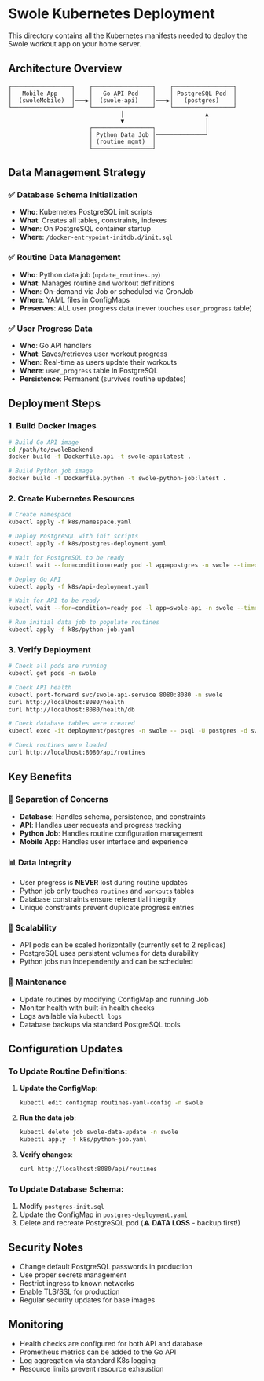 # Swole Kubernetes Deployment

This directory contains all the Kubernetes manifests needed to deploy the Swole workout app on your home server.

## Architecture Overview

```
┌─────────────────┐    ┌─────────────────┐    ┌─────────────────┐
│   Mobile App    │    │   Go API Pod    │    │ PostgreSQL Pod  │
│  (swoleMobile)  │───▶│  (swole-api)    │───▶│   (postgres)    │
└─────────────────┘    └─────────────────┘    └─────────────────┘
                                │                       ▲
                                ▼                       │
                       ┌─────────────────┐              │
                       │ Python Data Job │──────────────┘
                       │ (routine mgmt)  │
                       └─────────────────┘
```

## Data Management Strategy

### ✅ Database Schema Initialization
- **Who**: Kubernetes PostgreSQL init scripts
- **What**: Creates all tables, constraints, indexes
- **When**: On PostgreSQL container startup
- **Where**: `/docker-entrypoint-initdb.d/init.sql`

### ✅ Routine Data Management  
- **Who**: Python data job (`update_routines.py`)
- **What**: Manages routine and workout definitions
- **When**: On-demand via Job or scheduled via CronJob
- **Where**: YAML files in ConfigMaps
- **Preserves**: ALL user progress data (never touches `user_progress` table)

### ✅ User Progress Data
- **Who**: Go API handlers
- **What**: Saves/retrieves user workout progress
- **When**: Real-time as users update their workouts
- **Where**: `user_progress` table in PostgreSQL
- **Persistence**: Permanent (survives routine updates)

## Deployment Steps

### 1. Build Docker Images

```bash
# Build Go API image
cd /path/to/swoleBackend
docker build -f Dockerfile.api -t swole-api:latest .

# Build Python job image  
docker build -f Dockerfile.python -t swole-python-job:latest .
```

### 2. Create Kubernetes Resources

```bash
# Create namespace
kubectl apply -f k8s/namespace.yaml

# Deploy PostgreSQL with init scripts
kubectl apply -f k8s/postgres-deployment.yaml

# Wait for PostgreSQL to be ready
kubectl wait --for=condition=ready pod -l app=postgres -n swole --timeout=60s

# Deploy Go API
kubectl apply -f k8s/api-deployment.yaml

# Wait for API to be ready
kubectl wait --for=condition=ready pod -l app=swole-api -n swole --timeout=60s

# Run initial data job to populate routines
kubectl apply -f k8s/python-job.yaml
```

### 3. Verify Deployment

```bash
# Check all pods are running
kubectl get pods -n swole

# Check API health
kubectl port-forward svc/swole-api-service 8080:8080 -n swole
curl http://localhost:8080/health
curl http://localhost:8080/health/db

# Check database tables were created
kubectl exec -it deployment/postgres -n swole -- psql -U postgres -d swole_db -c "\\dt"

# Check routines were loaded
curl http://localhost:8080/api/routines
```

## Key Benefits

### 🔄 **Separation of Concerns**
- **Database**: Handles schema, persistence, and constraints
- **API**: Handles user requests and progress tracking  
- **Python Job**: Handles routine configuration management
- **Mobile App**: Handles user interface and experience

### 📊 **Data Integrity**
- User progress is **NEVER** lost during routine updates
- Python job only touches `routines` and `workouts` tables
- Database constraints ensure referential integrity
- Unique constraints prevent duplicate progress entries

### 🚀 **Scalability**
- API pods can be scaled horizontally (currently set to 2 replicas)
- PostgreSQL uses persistent volumes for data durability
- Python jobs run independently and can be scheduled

### 🔧 **Maintenance**
- Update routines by modifying ConfigMap and running Job
- Monitor health with built-in health checks
- Logs available via `kubectl logs`
- Database backups via standard PostgreSQL tools

## Configuration Updates

### To Update Routine Definitions:

1. **Update the ConfigMap**:
   ```bash
   kubectl edit configmap routines-yaml-config -n swole
   ```

2. **Run the data job**:
   ```bash
   kubectl delete job swole-data-update -n swole
   kubectl apply -f k8s/python-job.yaml
   ```

3. **Verify changes**:
   ```bash
   curl http://localhost:8080/api/routines
   ```

### To Update Database Schema:
1. Modify `postgres-init.sql`
2. Update the ConfigMap in `postgres-deployment.yaml`
3. Delete and recreate PostgreSQL pod (⚠️ **DATA LOSS** - backup first!)

## Security Notes

- Change default PostgreSQL passwords in production
- Use proper secrets management
- Restrict ingress to known networks
- Enable TLS/SSL for production
- Regular security updates for base images

## Monitoring

- Health checks are configured for both API and database
- Prometheus metrics can be added to the Go API
- Log aggregation via standard K8s logging
- Resource limits prevent resource exhaustion